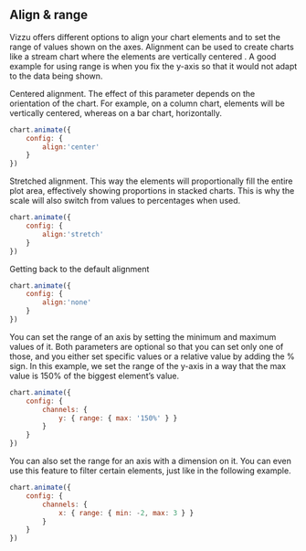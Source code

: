 ## Align & range

Vizzu offers different options to align your chart elements and to set the range 
of values shown on the axes. Alignment can be used to create charts like a 
stream chart where the elements are vertically centered . A good example for 
using range is when you fix the y-axis so that it would not adapt to the data 
being shown.

Centered alignment. The effect of this parameter depends on the orientation of 
the chart. For example, on a column chart, elements will be vertically centered, 
whereas on a bar chart, horizontally.

```javascript { "title": "Align: center" }
chart.animate({
	config: {
		align:'center'
	}
})
```

Stretched alignment. This way the elements will proportionally fill the entire 
plot area, effectively showing proportions in stacked charts. This is why the 
scale will also switch from values to percentages when used. 

```javascript { "title": "Align: stretch = % view" }
chart.animate({
	config: {
		align:'stretch'
	}
})
```

Getting back to the default alignment

```javascript { "title": "Align: none - default" }
chart.animate({
	config: {
		align:'none'
	}
})
```

You can set the range of an axis by setting the minimum and maximum values of 
it. Both parameters are optional so that you can set only one of those, and you 
either set specific values or a relative value by adding the % sign. In this 
example, we set the range of the y-axis in a way that the max value is 150% of 
the biggest element’s value.

```javascript { "title": "Axis range set proportionally to shown values" }
chart.animate({
	config: {
		channels: {
			y: { range: { max: '150%' } }
		}
	}
})
```

You can also set the range for an axis with a dimension on it. You can even use 
this feature to filter certain elements, just like in the following example.

```javascript { "title": "Axis range set explicitly on an axis with discrete series" }
chart.animate({
	config: {
		channels: {
			x: { range: { min: -2, max: 3 } }
		}
	}
})
```

